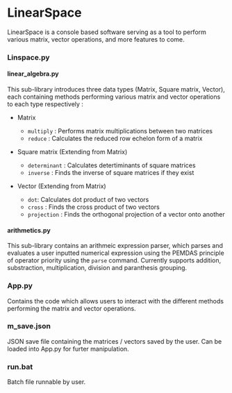 # LinearSpace
LinearSpace is a console based software serving as a tool to perform various matrix, vector operations, and more features to come.

### Linspace.py

#### linear_algebra.py

This sub-library introduces three data types (Matrix, Square matrix, Vector), each containing methods performing various matrix and vector operations to each type respectively :

* Matrix
  * `multiply` : Performs matrix multiplications between two matrices
  * `reduce` : Calculates the reduced row echelon form of a matrix
    
* Square matrix (Extending from Matrix)
  * `determinant` : Calculates detertiminants of square matrices
  * `inverse` : Finds the inverse of square matrices if they exist
    
* Vector (Extending from Matrix)
  * `dot`: Calculates dot product of two vectors
  * `cross` : Finds the cross product of two vectors
  * `projection` : Finds the orthogonal projection of a vector onto another

#### arithmetics.py

This sub-library contains an arithmeic expression parser, which parses and evaluates a user inputted numerical expression using the PEMDAS principle of operator priority using the `parse` command. Currently supports addition, substraction, multiplication, division and paranthesis grouping.

### App.py
Contains the code which allows users to interact with the different methods performing the matrix and vector operations.

### m_save.json
JSON save file containing the matrices / vectors saved by the user. Can be loaded into App.py for furter manipulation.

### run.bat
Batch file runnable by user.
